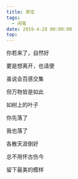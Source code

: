 ```yaml
---
title: 来往
tags:
  - 闲笔
date: 2019-4-28 00:00:00
top:
---
```

你若来了，自然好

要是想离开，也请便


虽说会百感交集

但万物皆是如此

如树上的叶子

你先落了

我也落了


各散天涯倒好

总不用怀古伤今

留下最美的模样

